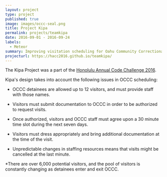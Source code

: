 ```yaml
---
layout: project
type: project
published: true
image: images/occc-seal.png
title: Project Kipa
permalink: projects/teamkipa
date: 2016-09-01 - 2016-09-24
labels:
  - Meteor
summary: Improving visitation scheduling for Oahu Community Correctional Center using Web applications and SMS messaging. Part of the Honolulu Annual Code Challenge, 2016.
projecturl: https://hacc2016.github.io/teamkipa/
---
```


The Kipa Project was a part of the [Honolulu Annual Code Challenge 2016](http://hacc.hawaii.gov/).

Kipa's design takes into account the following issues in OCCC scheduling:

* OCCC detainees are allowed up to 12 visitors, and must provide staff with those names.

* Visitors must submit documentation to OCCC in order to be authorized to request visits.

* Once authorized, visitors and OCCC staff must agree upon a 30 minute time slot during the next seven days.
 
* Visitors must dress appropriately and bring additional documentation at the time of the visit.

* Unpredictable changes in staffing resources means that visits might be cancelled at the last minute.

*There are over 6,000 potential visitors, and the pool of visitors is constantly changing as detainees enter and exit OCCC.
